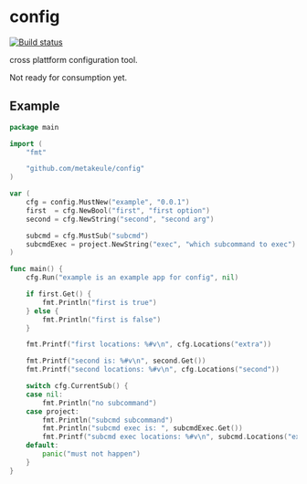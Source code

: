 config
======


[![Build status](https://ci.appveyor.com/api/projects/status/arvt5gn2qrtgmwgl?svg=true)](https://ci.appveyor.com/project/metakeule/config)

cross plattform configuration tool.

Not ready for consumption yet.


Example
-------

```go
package main

import (
    "fmt"

    "github.com/metakeule/config"
)

var (
    cfg = config.MustNew("example", "0.0.1")
    first  = cfg.NewBool("first", "first option")
    second = cfg.NewString("second", "second arg")

    subcmd = cfg.MustSub("subcmd")
    subcmdExec = project.NewString("exec", "which subcommand to exec")
)

func main() {
    cfg.Run("example is an example app for config", nil)

    if first.Get() {
        fmt.Println("first is true")
    } else {
        fmt.Println("first is false")
    }

    fmt.Printf("first locations: %#v\n", cfg.Locations("extra"))

    fmt.Printf("second is: %#v\n", second.Get())
    fmt.Printf("second locations: %#v\n", cfg.Locations("second"))

    switch cfg.CurrentSub() {
    case nil:
        fmt.Println("no subcommand")
    case project:
        fmt.Println("subcmd subcommand")
        fmt.Println("subcmd exec is: ", subcmdExec.Get())
        fmt.Printf("subcmd exec locations: %#v\n", subcmd.Locations("exec"))
    default:
        panic("must not happen")
    }
}

```